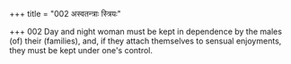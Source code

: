 +++
title = "002 अस्वतन्त्राः स्त्रियः"

+++
002	Day and night woman must be kept in dependence by the males (of) their (families), and, if they attach themselves to sensual enjoyments, they must be kept under one's control.